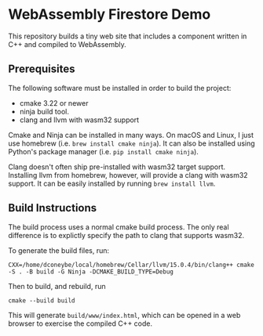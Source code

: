 # WebAssembly Firestore Demo

This repository builds a tiny web site that includes a component written in C++
and compiled to WebAssembly.

## Prerequisites

The following software must be installed in order to build the project:

* cmake 3.22 or newer
* ninja build tool.
* clang and llvm with wasm32 support

Cmake and Ninja can be installed in many ways. On macOS and Linux, I just use
homebrew (i.e. `brew install cmake ninja`). It can also be installed using
Python's package manager (i.e. `pip install cmake ninja`).

Clang doesn't often ship pre-installed with wasm32 target support. Installing
llvm from homebrew, however, will provide a clang with wasm32 support. It can
be easily installed by running `brew install llvm`.

## Build Instructions

The build process uses a normal cmake build process. The only real difference is
to explictly specify the path to clang that supports wasm32.

To generate the build files, run:

```
CXX=/home/dconeybe/local/homebrew/Cellar/llvm/15.0.4/bin/clang++ cmake -S . -B build -G Ninja -DCMAKE_BUILD_TYPE=Debug
```

Then to build, and rebuild, run

```
cmake --build build
```

This will generate `build/www/index.html`, which can be opened in a web browser
to exercise the compiled C++ code.